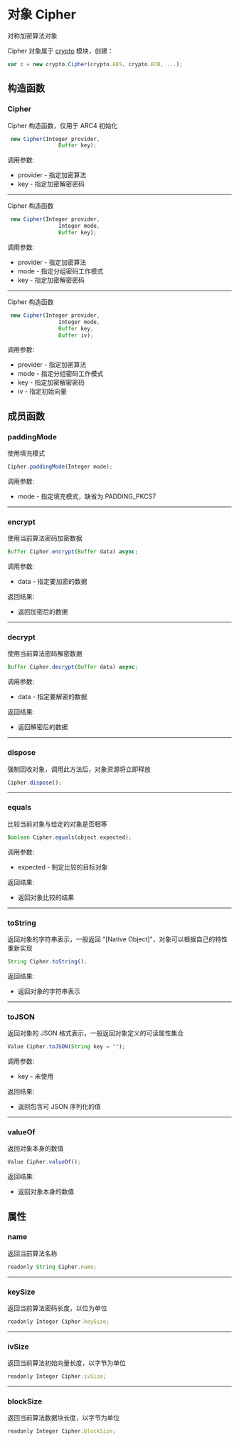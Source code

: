 # 对象 Cipher
对称加密算法对象

Cipher 对象属于 [crypto](../../module/ifs/crypto.md) 模块，创建：
```JavaScript
var c = new crypto.Cipher(crypto.AES, crypto.ECB, ...);
```
## 构造函数
        
### Cipher
Cipher 构造函数，仅用于 ARC4 初始化
```JavaScript
 new Cipher(Integer provider,
                Buffer key);
```

调用参数:
* provider - 指定加密算法
* key - 指定加密解密密码

--------------------------
Cipher 构造函数
```JavaScript
 new Cipher(Integer provider,
                Integer mode,
                Buffer key);
```

调用参数:
* provider - 指定加密算法
* mode - 指定分组密码工作模式
* key - 指定加密解密密码

--------------------------
Cipher 构造函数
```JavaScript
 new Cipher(Integer provider,
                Integer mode,
                Buffer key,
                Buffer iv);
```

调用参数:
* provider - 指定加密算法
* mode - 指定分组密码工作模式
* key - 指定加密解密密码
* iv - 指定初始向量

## 成员函数
        
### paddingMode
使用填充模式
```JavaScript
Cipher.paddingMode(Integer mode);
```

调用参数:
* mode - 指定填充模式，缺省为 PADDING_PKCS7

--------------------------
### encrypt
使用当前算法密码加密数据
```JavaScript
Buffer Cipher.encrypt(Buffer data) async;
```

调用参数:
* data - 指定要加密的数据

返回结果:
* 返回加密后的数据

--------------------------
### decrypt
使用当前算法密码解密数据
```JavaScript
Buffer Cipher.decrypt(Buffer data) async;
```

调用参数:
* data - 指定要解密的数据

返回结果:
* 返回解密后的数据

--------------------------
### dispose
强制回收对象，调用此方法后，对象资源将立即释放
```JavaScript
Cipher.dispose();
```

--------------------------
### equals
比较当前对象与给定的对象是否相等
```JavaScript
Boolean Cipher.equals(object expected);
```

调用参数:
* expected - 制定比较的目标对象

返回结果:
* 返回对象比较的结果

--------------------------
### toString
返回对象的字符串表示，一般返回 "[Native Object]"，对象可以根据自己的特性重新实现
```JavaScript
String Cipher.toString();
```

返回结果:
* 返回对象的字符串表示

--------------------------
### toJSON
返回对象的 JSON 格式表示，一般返回对象定义的可读属性集合
```JavaScript
Value Cipher.toJSON(String key = "");
```

调用参数:
* key - 未使用

返回结果:
* 返回包含可 JSON 序列化的值

--------------------------
### valueOf
返回对象本身的数值
```JavaScript
Value Cipher.valueOf();
```

返回结果:
* 返回对象本身的数值

## 属性
        
### name
返回当前算法名称
```JavaScript
readonly String Cipher.name;
```

--------------------------
### keySize
返回当前算法密码长度，以位为单位
```JavaScript
readonly Integer Cipher.keySize;
```

--------------------------
### ivSize
返回当前算法初始向量长度，以字节为单位
```JavaScript
readonly Integer Cipher.ivSize;
```

--------------------------
### blockSize
返回当前算法数据块长度，以字节为单位
```JavaScript
readonly Integer Cipher.blockSize;
```

